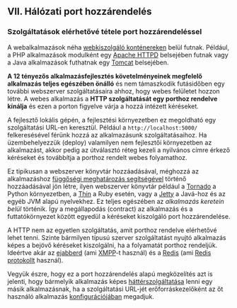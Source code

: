 ## VII. Hálózati port hozzárendelés
### Szolgáltatások elérhetővé tétele port hozzárendeléssel

A webalkalmazások néha [webkiszolgáló konténereken](https://hu.wikipedia.org/wiki/Servlet) belül futnak.  Például, a PHP alkalmazások modulként egy [Apache HTTPD](http://httpd.apache.org/) belsejében futnak vagy a Java alkalmazások futhatnak egy [Tomcat](http://tomcat.apache.org/) belsejében.

**A 12 tényezős alkalmazásfejlesztés követelményeinek megfelelő alkalmazás teljes egészében önálló** és nem támaszkodik futásidőben egy további webszerver szolgáltatásaira ahhoz, hogy webes felületet hozzon létre. A webes alkalmazás a **HTTP szolgáltatását egy porthoz rendelve kínálja** és ezen a porton figyelve várja a hozzá intézett kéréseket.

A fejlesztő lokális gépén, a fejlesztési környezetben ez megoldható egy szolgáltatási URL-en keresztül. Például a `http://localhost:5000/` felkeresésével férünk hozzá az alkalmazásunk szolgáltatásaihoz. Ha üzembehelyezzük (deploy) valamilyen nem fejlesztői környezetben az alkalmazást, akkor pedig az útválasztó réteg kezeli a nyilvános címre érkező kéréseket és továbbítja a porthoz rendelt webes folyamathoz.

Ez tipikusan a webszerver könyvtár hozzáadásával, méghozzá az alkalmazáshoz [függőségi meghatározás segítségével](./dependencies) történő hozzáadásával jön létre, ilyen webszerver könyvtár például a [Tornado](http://www.tornadoweb.org/) a Python környezetben, a [Thin](http://code.macournoyer.com/thin/) a Ruby esetén, vagy a [Jetty](http://www.eclipse.org/jetty/) a Javá-hoz és az egyéb JVM alapú nyelvekhez. Ez teljes egészében az *alkalmazás keretein belül* történik. Így a megállapodás (contract) az alkalmazás és a futtatókörnyezet között egyedül a kéréseket kiszolgáló port hozzárendelése.

A HTTP nem az egyetlen szolgáltatás, amit porthoz rendelve elérhetővé lehet tenni. Szinte bármilyen típusú szerver szolgáltatást nyujtó alkalmazás képes a bejövő kéréseket kiszolgálni, ha a folyamatát porthoz rendeljük. Ideértve akár az [ejabberd](http://www.ejabberd.im/) (ami [XMPP](http://xmpp.org/)-t használ) és a [Redis](http://redis.io/) (ami [Redis protokollt](http://redis.io/topics/protocol) használ).

Vegyük észre, hogy ez a port hozzárendelés alapú megközelítés azt is jelenti, hogy bármelyik alkalmazás képes [háttérszolgáltatása](./backing-services) lenni egy másik alkalmazásnak, ha a szolgáltatási URL-jét erőforráskezelőként az őt használó alkalmazás [konfigurációjában](./config) megadjuk.
